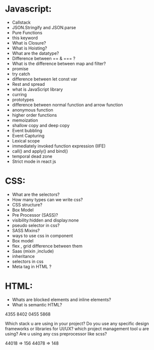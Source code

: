 # Javascript:

- Callstack
- JSON.Stringify and JSON.parse
- Pure Functions
- this keyword
- What is Closure?
- What is Hoisting?
- What are the datatype?
- Difference between == & === ? 
- What is the difference between map and filter? 
- promise 
- try catch 
- difference between let const var
- Rest and spread 
- what is JavaScript library
- curring 
- prototypes 
- difference between normal function and arrow function 
- anonymous function 
- higher order functions 
- memoization
- shallow copy and deep copy
- Event bubbling 
- Event Capturing 
- Lexical scope
- immediately invoked function expression (IIFE)
- call() and apply() and bind()
- temporal dead zone 
- Strict mode in react js

# CSS:

- What are the selectors?
- How many types can we write css? 
- CSS structure?  
- Box Model
- Pre Processor (SASS)? 
- visibility:hidden and display:none
- pseudo selector in css? 
- SASS Mixins? 
- ways to use css in component 
- Box model 
- flex , grid difference between them 
- Saas (mixin ,include) 
- inheritance 
- selectors in css 
- Meta tag in HTML ? 






# HTML:
- Whats are blocked elements and inline elements?
- What is semantic HTML? 


4355 8402 0455 5868

Which stack u are using in your project?
Do you use any specific design frameworks or libraries for UI/UX?
which project management tool u are using?
Are u using any css preprocessor like scss?

44018 => 156
44078 => 148